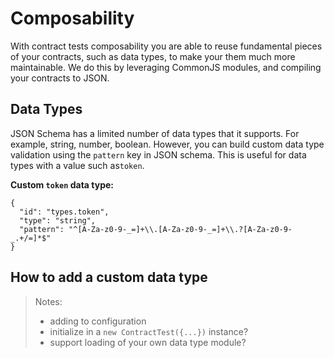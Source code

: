 # Composability

With contract tests composability you are able to reuse fundamental pieces of your contracts, such as data types, to make your them much more maintainable. We do this by leveraging CommonJS modules, and compiling your contracts to JSON.

## Data Types

JSON Schema has a limited number of data types that it supports. For example, string, number, boolean. However, you can build custom data type validation using the `pattern` key in JSON schema. This is useful for data types with a value such as`token`.

**Custom **`token`** data type:**

```
{  
  "id": "types.token",
  "type": "string",
  "pattern": "^[A-Za-z0-9-_=]+\\.[A-Za-z0-9-_=]+\\.?[A-Za-z0-9-_.+/=]*$"
}
```

## How to add a custom data type
> Notes:
> - adding to configuration
> - initialize in a `new ContractTest({...})` instance?
> - support loading of your own data type module?


